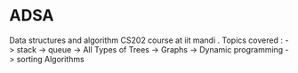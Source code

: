 # ADSA
Data structures and algorithm 
CS202 course at iit mandi .
Topics covered : 
-> stack 
-> queue 
-> All Types of Trees 
-> Graphs 
-> Dynamic programming 
-> sorting Algorithms

